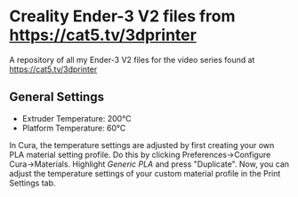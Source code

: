 # Creality Ender-3 V2 files from https://cat5.tv/3dprinter
A repository of all my Ender-3 V2 files for the video series found at https://cat5.tv/3dprinter

## General Settings

- Extruder Temperature: 200°C
- Platform Temperature: 60°C

In Cura, the temperature settings are adjusted by first creating your own PLA material setting profile. Do this by clicking Preferences->Configure Cura->Materials. Highlight *Generic PLA* and press "Duplicate". Now, you can adjust the temperature settings of your custom material profile in the Print Settings tab.
